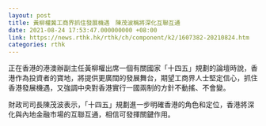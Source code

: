```yaml
---
layout: post
title: 黃柳權冀工商界抓住發展機遇　陳茂波稱將深化互聯互通
date: 2021-08-24 17:53:47.000000000 +08:00
link: https://news.rthk.hk/rthk/ch/component/k2/1607382-20210824.htm
categories: rthk
---
```


正在香港的港澳辦副主任黃柳權出席一個有關國家「十四五」規劃的論壇時說，香港作為投資者的寶地，將提供更廣闊的發展舞台，期望工商界人士堅定信心，抓住香港發展機遇，又強調中央對香港實行一國兩制的方針不動搖、不會變。

財政司司長陳茂波表示，「十四五」規劃進一步明確香港的角色和定位，香港將深化與內地金融市場的互聯互通，相信可發揮關鍵作用。
